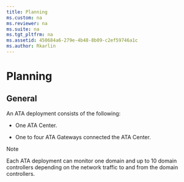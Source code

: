 ```yaml
---
title: Planning
ms.custom: na
ms.reviewer: na
ms.suite: na
ms.tgt_pltfrm: na
ms.assetid: 450684a6-279e-4b48-8b09-c2ef59746a1c
ms.author: Rkarlin
---
```

# Planning

## General
An ATA deployment consists of the following:

-   One ATA Center.

-   One to four ATA Gateways connected the ATA Center.

> [!NOTE]
> Each ATA deployment can monitor one domain and up to 10 domain controllers depending on the network traffic to and from the domain controllers.

